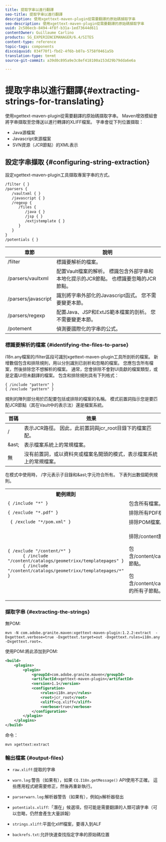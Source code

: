 ```yaml
---
title: 提取字串以進行翻譯
seo-title: 提取字串以進行翻譯
description: 使用xgettext-maven-plugin從需要翻譯的原始碼擷取字串
seo-description: 使用xgettext-maven-plugin從需要翻譯的原始碼擷取字串
uuid: 2c586ecb-8494-4f8f-b31a-1ed73644d611
contentOwner: Guillaume Carlino
products: SG_EXPERIENCEMANAGER/6.4/SITES
content-type: reference
topic-tags: components
discoiquuid: 034f70f1-fbd2-4f6b-b07a-5758f0461a5b
translation-type: tm+mt
source-git-commit: a39d0c895a9e3c8ef418100a153d29b79dda6e6a

---
```



# 提取字串以進行翻譯{#extracting-strings-for-translating}

使用xgettext-maven-plugin從需要翻譯的原始碼擷取字串。 Maven增效模組會將字串擷取至您傳送以進行轉譯的XLIFF檔案。 字串會從下列位置擷取：

* Java源檔案
* Javascript來源檔案
* SVN資源（JCR節點）的XML表示

## 設定字串擷取 {#configuring-string-extraction}

設定xgettext-maven-plugin工具擷取專案字串的方式。

```xml
/filter { }
/parsers {
   /vaultxml { }
   /javascript { }
   /regexp {
      /files {
         /java { } 
         /jsp { }
         /extjstemplate { }
      }
   }
}
/potentials { }
```

| 章節 | 說明 |
|---|---|
| /filter | 標識要解析的檔案。 |
| /parsers/vaultxml | 配置Vault檔案的解析。 標識包含外部字串和本地化提示的JCR節點。 也標識要忽略的JCR節點。 |
| /parsers/javascript | 識別將字串外部化的Javascript函式。 您不需要變更本節。 |
| /parsers/regexp | 配置Java、JSP和ExtJS範本檔案的剖析。 您不需要變更本節。 |
| /potement | 偵測要國際化的字串的公式。 |

### 標識要解析的檔案 {#identifying-the-files-to-parse}

i18n.any檔案的/filter區段可識別xgettext-maven-plugin工具所剖析的檔案。 新增數個包含和排除規則，用以分別識別已剖析和忽略的檔案。 您應包含所有檔案，然後排除您不想解析的檔案。 通常，您會排除不會對UI貢獻的檔案類型，或是定義UI但未翻譯的檔案。 包含和排除規則具有下列格式：

```
{ /include "pattern" }
{ /exclude "pattern" }
```

規則的陣列部分用於匹配要包括或排除的檔案的名稱。 模式前置詞指示您是要匹配JCR節點（其在Vault中的表示法）還是檔案系統。

| 首碼 | 效果 |
|---|---|
| / | 表示JCR路徑。 因此，此前置詞與jcr_root目錄下的檔案匹配。 |
| &amp;ast; | 表示檔案系統上的常規檔案。 |
| 無 | 沒有前置詞，或以資料夾或檔案名開頭的模式，表示檔案系統上的常規檔案。 |

在模式中使用時， /字元表示子目錄和&amp;ast;字元符合所有。 下表列出數個範例規則。

<table> 
 <tbody> 
  <tr> 
   <th>範例規則</th> 
   <th>效果</th> 
  </tr> 
  <tr> 
   <td><code>{ /include "*" }</code></td> 
   <td>包含所有檔案。</td> 
  </tr> 
  <tr> 
   <td><code>{ /exclude "*.pdf" }</code></td> 
   <td>排除所有PDF檔案。</td> 
  </tr> 
  <tr> 
   <td><code> { /exclude "*/pom.xml" }</code></td> 
   <td>排除POM檔案。</td> 
  </tr> 
  <tr> 
   <td><code class="code">{ /exclude "/content/*" }
      { /include "/content/catalogs/geometrixx/templatepages" }
      { /include "/content/catalogs/geometrixx/templatepages/*" }</code></td> 
   <td><p>排除/content節點下的所有檔案。</p> <p>包含/content/catalogs/geometrixx/templatepages節點。</p> <p>包含/content/catalogs/geometrixx/templatepages的所有子節點。</p> </td> 
  </tr> 
 </tbody> 
</table>

### 擷取字串 {#extracting-the-strings}

無POM:

```shell
mvn -N com.adobe.granite.maven:xgettext-maven-plugin:1.2.2:extract  -Dxgettext.verbose=true -Dxgettext.target=out -Dxgettext.rules=i18n.any -Dxgettext.root=.
```

使用POM:將此添加到POM:

```xml
<build>
    <plugins>
        <plugin>
            <groupId>com.adobe.granite.maven</groupId>
            <artifactId>xgettext-maven-plugin</artifactId>
            <version>1.1</version>
            <configuration>
                <rules>i18n.any</rules>
                <root>jcr_root</root>
                <xliff>cq.xliff</xliff>
                <verbose>true</verbose>
            </configuration>
        </plugin>
    </plugins>
</build>
```

命令：

```shell
mvn xgettext:extract
```

### 輸出檔案 {#output-files}

* `raw.xliff`:提取的字串
* `warn.log`:警告（如果有），如果 `CQ.I18n.getMessage()` API使用不正確。 這些應用程式總需要修正，然後再重新執行。

* `parserwarn.log`:解析器警告（如果有），例如js解析器發出
* `potentials.xliff`:「潛在」候選項，但可能是需要翻譯的人類可讀字串（可以忽略，仍然會產生大量誤報）
* `strings.xliff`:平面化xliff檔案，要導入到ALF
* `backrefs.txt`:允許快速查找指定字串的原始碼位置

